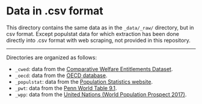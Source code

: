 # Data in .csv format

This directory contains the same data as in the `_data/_raw/` directory, but in csv format. Except populstat data for which extraction has been done directly into .csv format with web scraping, not provided in this repository.

---

Directories are organized as follows:

- `_cwed`: data from the [Comparative Welfare Entitlements Dataset](http://cwed2.org/).
- `_oecd`: data from the [OECD database](https://data.oecd.org/).
- `_populstat`: data from the [Population Statistics website](http://www.populstat.info/).
- `_pwt`: data from the [Penn World Table 9.1](https://www.rug.nl/ggdc/productivity/pwt/).
- `_wpp`: data from the [United Nations (World Population Prospect 2017)](https://population.un.org/wpp/).
